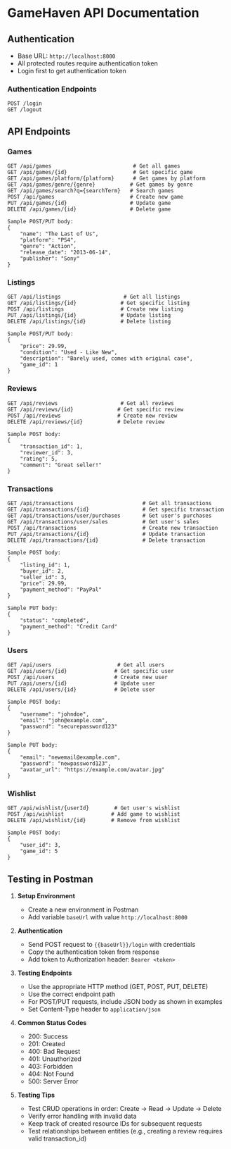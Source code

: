 # GameHaven API Documentation

## Authentication
- Base URL: `http://localhost:8000`
- All protected routes require authentication token
- Login first to get authentication token

### Authentication Endpoints
```
POST /login
GET /logout
```

## API Endpoints

### Games
```
GET /api/games                          # Get all games
GET /api/games/{id}                     # Get specific game
GET /api/games/platform/{platform}      # Get games by platform
GET /api/games/genre/{genre}           # Get games by genre
GET /api/games/search?q={searchTerm}   # Search games
POST /api/games                        # Create new game
PUT /api/games/{id}                    # Update game
DELETE /api/games/{id}                 # Delete game

Sample POST/PUT body:
{
    "name": "The Last of Us",
    "platform": "PS4",
    "genre": "Action",
    "release_date": "2013-06-14",
    "publisher": "Sony"
}
```

### Listings
```
GET /api/listings                    # Get all listings
GET /api/listings/{id}              # Get specific listing
POST /api/listings                  # Create new listing
PUT /api/listings/{id}              # Update listing
DELETE /api/listings/{id}           # Delete listing

Sample POST/PUT body:
{
    "price": 29.99,
    "condition": "Used - Like New",
    "description": "Barely used, comes with original case",
    "game_id": 1
}
```

### Reviews
```
GET /api/reviews                    # Get all reviews
GET /api/reviews/{id}              # Get specific review
POST /api/reviews                  # Create new review
DELETE /api/reviews/{id}           # Delete review

Sample POST body:
{
    "transaction_id": 1,
    "reviewer_id": 3,
    "rating": 5,
    "comment": "Great seller!"
}
```

### Transactions
```
GET /api/transactions                      # Get all transactions
GET /api/transactions/{id}                 # Get specific transaction
GET /api/transactions/user/purchases       # Get user's purchases
GET /api/transactions/user/sales           # Get user's sales
POST /api/transactions                     # Create new transaction
PUT /api/transactions/{id}                 # Update transaction
DELETE /api/transactions/{id}              # Delete transaction

Sample POST body:
{
    "listing_id": 1,
    "buyer_id": 2,
    "seller_id": 3,
    "price": 29.99,
    "payment_method": "PayPal"
}

Sample PUT body:
{
    "status": "completed",
    "payment_method": "Credit Card"
}
```

### Users
```
GET /api/users                     # Get all users
GET /api/users/{id}               # Get specific user
POST /api/users                   # Create new user
PUT /api/users/{id}               # Update user
DELETE /api/users/{id}            # Delete user

Sample POST body:
{
    "username": "johndoe",
    "email": "john@example.com",
    "password": "securepassword123"
}

Sample PUT body:
{
    "email": "newemail@example.com",
    "password": "newpassword123",
    "avatar_url": "https://example.com/avatar.jpg"
}
```

### Wishlist
```
GET /api/wishlist/{userId}        # Get user's wishlist
POST /api/wishlist               # Add game to wishlist
DELETE /api/wishlist/{id}        # Remove from wishlist

Sample POST body:
{
    "user_id": 3,
    "game_id": 5
}
```

## Testing in Postman

1. **Setup Environment**
   - Create a new environment in Postman
   - Add variable `baseUrl` with value `http://localhost:8000`

2. **Authentication**
   - Send POST request to `{{baseUrl}}/login` with credentials
   - Copy the authentication token from response
   - Add token to Authorization header: `Bearer <token>`

3. **Testing Endpoints**
   - Use the appropriate HTTP method (GET, POST, PUT, DELETE)
   - Use the correct endpoint path
   - For POST/PUT requests, include JSON body as shown in examples
   - Set Content-Type header to `application/json`

4. **Common Status Codes**
   - 200: Success
   - 201: Created
   - 400: Bad Request
   - 401: Unauthorized
   - 403: Forbidden
   - 404: Not Found
   - 500: Server Error

5. **Testing Tips**
   - Test CRUD operations in order: Create → Read → Update → Delete
   - Verify error handling with invalid data
   - Keep track of created resource IDs for subsequent requests
   - Test relationships between entities (e.g., creating a review requires valid transaction_id)
